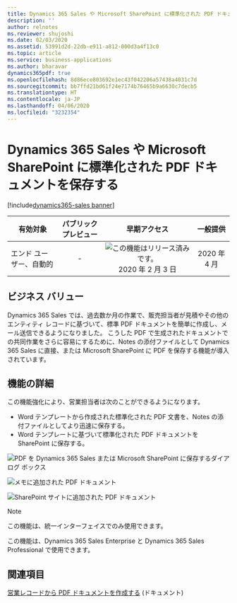 ```yaml
---
title: Dynamics 365 Sales や Microsoft SharePoint に標準化された PDF ドキュメントを保存する
description: ''
author: relnotes
ms.reviewer: shujoshi
ms.date: 02/03/2020
ms.assetid: 53991d2d-22db-e911-a812-000d3a4f13c0
ms.topic: article
ms.service: business-applications
ms.author: bharavar
dynamics365pdf: true
ms.openlocfilehash: 8d86ece803692e1ec43f042206a57438a4031c7d
ms.sourcegitcommit: bb7ffd21bd61f24e7174b76465b9a6630c7decb5
ms.translationtype: HT
ms.contentlocale: ja-JP
ms.lasthandoff: 04/06/2020
ms.locfileid: "3232354"
---
```

# <a name="save-standardized-pdf-documents-to-dynamics-365-sales-or-microsoft-sharepoint"></a>Dynamics 365 Sales や Microsoft SharePoint に標準化された PDF ドキュメントを保存する
[!include[dynamics365-sales banner](../includes/dynamics365-sales.md)]

| 有効対象    |  パブリック プレビュー | 早期アクセス | 一般提供 | 
| ---------- | :----------: |:----------: |:----------: |
|エンド ユーザー、自動的|-|![この機能はリリース済みです。](/dynamics365-release-plan/media/green-checkmark.png "この機能はリリース済みです。") 2020 年 2 月 3 日| 2020 年 4 月|


## <a name="business-value"></a>ビジネス バリュー
<!-- bv start -->
Dynamics 365 Sales では、過去数か月の作業で、販売担当者が見積やその他のエンティティ レコードに基づいて、標準 PDF ドキュメントを簡単に作成し、メール送信できるようになりました。 こうした PDF で生成されたドキュメントでの共同作業をさらに容易にするために、Notes の添付ファイルとして Dynamics 365 Sales に直接、または Microsoft SharePoint に PDF を保存する機能が導入されています。
<!-- bv end -->



## <a name="feature-details"></a>機能の詳細
<!--feature detail start -->
この機能強化により、営業担当者は次のことができるようになります。

-  Word テンプレートから作成された標準化された PDF 文書を、Notes の添付ファイルとしてより迅速に保存する。
-  Word テンプレートに基づいて標準化された PDF ドキュメントを SharePoint に保存する。
<!--feature detail end -->

![PDF を Dynamics 365 Sales または Microsoft SharePoint に保存するダイアログ ボックス](media/save-sharepoint-1.png "PDF を Dynamics 365 Sales または Microsoft SharePoint に保存するダイアログ ボックス")
<!-- Picture 1 -->

![メモに追加された PDF ドキュメント](media/save-sharepoint-2.png "メモに追加された PDF ドキュメント")
<!-- Picture 2 -->

![SharePoint サイトに追加された PDF ドキュメント](media/save-sharepoint-3.png "SharePoint サイトに追加された PDF ドキュメント")
<!-- Picture 3 -->

> [!NOTE]
> この機能は、統一インターフェイスでのみ使用できます。 
>
> この機能は、Dynamics 365 Sales Enterprise と Dynamics 365 Sales Professional で使用できます。







## <a name="see-also"></a>関連項目


<!--docs start-->
[営業レコードから PDF ドキュメントを作成する](https://docs.microsoft.com/dynamics365/sales-enterprise/create-quote-pdf) (ドキュメント)
<!--docs end-->

